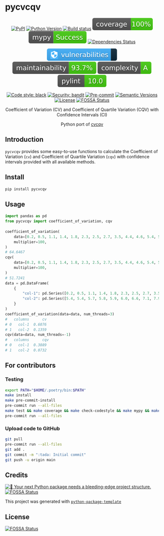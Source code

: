 # pycvcqv

<div align="center">

[![PyPI](https://img.shields.io/pypi/v/pycvcqv)](https://pypi.org/project/pycvcqv/)
[![Python Version](https://img.shields.io/pypi/pyversions/pycvcqv.svg)](https://pypi.org/project/pycvcqv/)
[![Build status](https://github.com/MaaniBeigy/pycvcqv/workflows/build/badge.svg)](https://github.com/MaaniBeigy/pycvcqv/actions?query=workflow%3Abuild)
[![coverage report](https://raw.githubusercontent.com/MaaniBeigy/pycvcqv/main/assets/images/coverage.svg)](https://raw.githubusercontent.com/MaaniBeigy/pycvcqv/main/.logs/coverage.txt)
[![static analysis](https://raw.githubusercontent.com/MaaniBeigy/pycvcqv/main/assets/images/mypy.svg)](https://raw.githubusercontent.com/MaaniBeigy/pycvcqv/main/.logs/mypy.txt)
[![Dependencies Status](https://img.shields.io/badge/dependencies-up%20to%20date-brightgreen.svg)](https://github.com/MaaniBeigy/pycvcqv/pulls?utf8=%E2%9C%93&q=is%3Apr%20author%3Aapp%2Fdependabot)

[![vulnerabilities](https://raw.githubusercontent.com/MaaniBeigy/pycvcqv/main/assets/images/vulnerabilities.svg)](https://raw.githubusercontent.com/MaaniBeigy/pycvcqv/main/.logs/safety.txt)
[![maintainability](https://raw.githubusercontent.com/MaaniBeigy/pycvcqv/main/assets/images/maintainability.svg)](https://raw.githubusercontent.com/MaaniBeigy/pycvcqv/main/.logs/maintainability.txt)
[![complexity](https://raw.githubusercontent.com/MaaniBeigy/pycvcqv/main/assets/images/complexity.svg)](https://raw.githubusercontent.com/MaaniBeigy/pycvcqv/main/.logs/complexity.txt)
[![lint report](https://raw.githubusercontent.com/MaaniBeigy/pycvcqv/main/assets/images/pylint.svg)](https://raw.githubusercontent.com/MaaniBeigy/pycvcqv/main/.logs/pylint-log.txt)

[![Code style: black](https://img.shields.io/badge/code%20style-black-000000.svg)](https://github.com/psf/black)
[![Security: bandit](https://img.shields.io/badge/security-bandit-green.svg)](https://github.com/PyCQA/bandit)
[![Pre-commit](https://img.shields.io/badge/pre--commit-enabled-brightgreen?logo=pre-commit&logoColor=white)](https://github.com/MaaniBeigy/pycvcqv/blob/master/.pre-commit-config.yaml)
[![Semantic Versions](https://img.shields.io/badge/%20%20%F0%9F%93%A6%F0%9F%9A%80-semantic--versions-e10079.svg)](https://github.com/MaaniBeigy/pycvcqv/releases)
[![License](https://img.shields.io/github/license/MaaniBeigy/pycvcqv)](https://github.com/MaaniBeigy/pycvcqv/blob/master/LICENSE)
[![FOSSA Status](https://app.fossa.com/api/projects/git%2Bgithub.com%2FMaaniBeigy%2Fpycvcqv.svg?type=shield)](https://app.fossa.com/projects/git%2Bgithub.com%2FMaaniBeigy%2Fpycvcqv?ref=badge_shield)

Coefficient of Variation (CV) and Coefficient of Quartile Variation (CQV) with Confidence Intervals (CI)

Python port of [cvcqv](https://github.com/MaaniBeigy/cvcqv)

</div>

## Introduction

`pycvcqv` provides some easy-to-use functions to calculate the
Coefficient of  Variation (`cv`) and Coefficient of Quartile Variation (`cqv`)
with confidence intervals provided with all available methods.

## Install

```bash
pip install pycvcqv
```

## Usage

```python
import pandas as pd
from pycvcqv import coefficient_of_variation, cqv

coefficient_of_variation(
    data=[0.2, 0.5, 1.1, 1.4, 1.8, 2.3, 2.5, 2.7, 3.5, 4.4, 4.6, 5.4, 5.4],
    multiplier=100,
)
# 64.6467
cqv(
    data=[0.2, 0.5, 1.1, 1.4, 1.8, 2.3, 2.5, 2.7, 3.5, 4.4, 4.6, 5.4, 5.4],
    multiplier=100,
)
# 51.7241
data = pd.DataFrame(
    {
        "col-1": pd.Series([0.2, 0.5, 1.1, 1.4, 1.8, 2.3, 2.5, 2.7, 3.5]),
        "col-2": pd.Series([5.4, 5.4, 5.7, 5.8, 5.9, 6.0, 6.6, 7.1, 7.9]),
    }
)
coefficient_of_variation(data=data, num_threads=3)
#   columns      cv
# 0   col-1  0.6076
# 1   col-2  0.1359
cqv(data=data, num_threads=-1)
#   columns      cqv
# 0   col-1  0.3889
# 1   col-2  0.0732
```

## For contributors

### Testing

```bash
export PATH="$HOME/.poetry/bin:$PATH"
make install
make pre-commit-install
pre-commit run --all-files
make test && make coverage && make check-codestyle && make mypy && make check-safety && make extrabadges
pre-commit run --all-files
```

### Upload code to GitHub

```bash
git pull
pre-commit run --all-files
git add .
git commit -m ":tada: Initial commit"
git push -u origin main
```

## Credits

[![🚀 Your next Python package needs a bleeding-edge project structure.](https://img.shields.io/badge/python--package--template-%F0%9F%9A%80-brightgreen)](https://github.com/TezRomacH/python-package-template)
[![FOSSA Status](https://app.fossa.com/api/projects/git%2Bgithub.com%2FMaaniBeigy%2Fpycvcqv.svg?type=shield)](https://app.fossa.com/projects/git%2Bgithub.com%2FMaaniBeigy%2Fpycvcqv?ref=badge_shield)

This project was generated with [`python-package-template`](https://github.com/TezRomacH/python-package-template)

## License

[![FOSSA Status](https://app.fossa.com/api/projects/git%2Bgithub.com%2FMaaniBeigy%2Fpycvcqv.svg?type=large)](https://app.fossa.com/projects/git%2Bgithub.com%2FMaaniBeigy%2Fpycvcqv?ref=badge_large)
